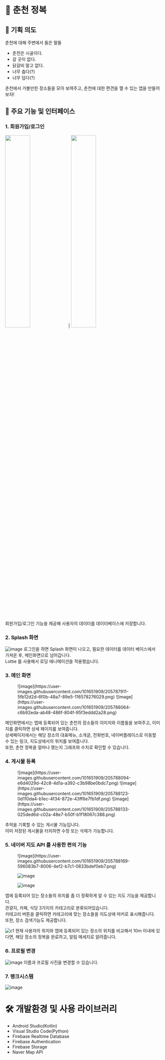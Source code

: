 # 📱 춘천 정복

## 📌 기획 의도
춘천에 대해 주변에서 들은 말들
- 춘천은 시골이다.
- 갈 곳이 없다.
- 닭갈비 말고 없다.
- 너무 춥다(?)
- 너무 덥다(?)

춘천에서 가볼만한 장소들을 모아 보여주고, 춘천에 대한 편견을 깰 수 있는 앱을 만들어 보자!

## 📌 주요 기능 및 인터페이스

### 1. 회원가입/로그인
<img src="https://user-images.githubusercontent.com/101651909/205789463-dd531cba-e397-445c-a370-a59a0629f93b.png" width="40%"/> | <img src="https://user-images.githubusercontent.com/101651909/205787751-7041d314-be19-4fa8-b899-bf0fd2c1ca0f.png" width="40%"/>

회원가입/로그인 기능을 제공해 사용자의 데이터를 데이터베이스에 저장합니다.

### 2. Splash 화면
![image](https://user-images.githubusercontent.com/101651909/205787888-82cef2af-443e-4f49-8c2a-39b6a53cafe3.png)
로그인을 하면 Splash 화면이 나오고, 필요한 데이터를 데이터 베이스에서 가져온 후, 메인화면으로 넘어갑니다. <br>
Lottie 를 사용해서 로딩 애니메이션을 적용했습니다.

### 3. 메인 화면
<figure class="half">
![image](https://user-images.githubusercontent.com/101651909/205787911-5fb12d2d-6f0b-48a7-89e5-116578276029.png)
![image](https://user-images.githubusercontent.com/101651909/205788064-c6b92eda-ab48-486f-804f-95f3eddd2a28.png)
</figure>
메인화면에서는 앱에 등록되어 있는 춘천의 장소들의 이미지와 이름들을 보여주고, 이미지를 클릭하면 상세 페이지를 보여줍니다. <br>
상세페이지에서는 해당 장소의 대표메뉴, 소개글, 전화번호, 네이버플레이스로 이동할 수 있는 링크, 지도상에서의 위치를 보여줍니다. <br>
또한, 춘천 정복을 얼마나 했는지 그래프와 수치로 확인할 수 있습니다. <br>

### 4. 게시물 등록
<figure class="third">
![image](https://user-images.githubusercontent.com/101651909/205788094-e6d4029d-42c8-4d1a-a392-c3b98be0bdc7.png)
![image](https://user-images.githubusercontent.com/101651909/205788123-0d110da4-b1ec-4f34-872e-43ff6e7fb1df.png)
![image](https://user-images.githubusercontent.com/101651909/205788133-025ded6d-c02a-48e7-b50f-b1f18067c388.png)
</figure>

추억을 기록할 수 있는 게시물 기능입니다. <br>
이미 저장된 게시물을 터치하면 수정 또는 삭제가 가능합니다.

### 5. 네이버 지도 API 를 사용한 편의 기능

<figure class="third">
![image](https://user-images.githubusercontent.com/101651909/205788169-596083b7-8006-4ef2-b7c1-0833bdef0eb7.png)

![image](https://user-images.githubusercontent.com/101651909/205788197-58c04706-993e-4385-ae04-e6dfa3d2dc78.png)

![image](https://user-images.githubusercontent.com/101651909/205788227-dac99455-13d2-4e42-9ac9-f965fe2028da.png)
</figure>

앱에 등록되어 있는 장소들의 위치를 좀 더 정확하게 알 수 있는 지도 기능을 제공합니다. <br>
관광지, 카페, 식당 3가지의 카테고리로 분류되어있습니다. <br>
카테고리 버튼을 클릭하면 카테고리에 맞는 장소들을 지도상에 마커로 표시해줍니다. <br>
또한, 장소 검색기능도 제공합니다. <br>

<!-- 마커와 슬라이드를 연결해서 슬라이드를 할 때마다 해당 장소의 위치를 보여줍니다. -->

![c1](https://user-images.githubusercontent.com/101651909/205788318-be1c2023-0b52-40b9-a52c-99a6d82a2365.gif)
현재 사용자의 위치와 앱에 등록되어 있는 장소의 위치를 비교해서 10m 이내에 있다면, 해당 장소의 정복을 완료하고, 알림 메세지로 알려줍니다.

### 6. 프로필 변경

![image](https://user-images.githubusercontent.com/101651909/205788530-6e18cd11-5435-4a55-a029-6be7bc00c402.png)
이름과 프로필 사진을 변경할 수 있습니다.

### 7. 랭크시스템
![image](https://user-images.githubusercontent.com/101651909/205788556-99b1872b-1854-4379-89fe-1f80c62b7d3d.png)

# 🛠 개발환경 및 사용 라이브러리
- Android Studio(Kotlin)
- Visual Studio Code(Python)
- Firebase Realtime Database
- Firebase Authentication
- Firebase Storage
- Naver Map API

